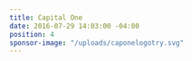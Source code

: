 ```yaml
---
title: Capital One
date: 2016-07-29 14:03:00 -04:00
position: 4
sponsor-image: "/uploads/caponelogotry.svg"
---
```


